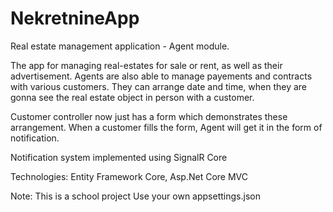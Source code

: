 # NekretnineApp

Real estate management application - Agent module.

The app for managing real-estates for sale or rent, as well as their advertisement.
Agents are also able to manage payements and contracts with various customers.
They can arrange date and time, when they are gonna see the real estate object in person with a customer.

Customer controller now just has a form which demonstrates these arrangement. When a customer fills the form, Agent will get it in the form of notification.

Notification system implemented using SignalR Core

Technologies:
Entity Framework Core, 
Asp.Net Core MVC

Note: This is a school project
Use your own appsettings.json
